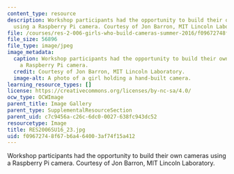 ```yaml
---
content_type: resource
description: Workshop participants had the opportunity to build their own cameras
  using a Raspberry Pi camera. Courtesy of Jon Barron, MIT Lincoln Laboratory.
file: /courses/res-2-006-girls-who-build-cameras-summer-2016/f09672748f67b6a464003af74f15a412_RES2006SU16_23.jpg
file_size: 56896
file_type: image/jpeg
image_metadata:
  caption: Workshop participants had the opportunity to build their own cameras using
    a Raspberry Pi camera.
  credit: Courtesy of Jon Barron, MIT Lincoln Laboratory.
  image-alt: A photo of a girl holding a hand-built camera.
learning_resource_types: []
license: https://creativecommons.org/licenses/by-nc-sa/4.0/
ocw_type: OCWImage
parent_title: Image Gallery
parent_type: SupplementalResourceSection
parent_uid: c7c9456a-c26c-6dc0-0027-638fc943dc52
resourcetype: Image
title: RES2006SU16_23.jpg
uid: f0967274-8f67-b6a4-6400-3af74f15a412
---
```

Workshop participants had the opportunity to build their own cameras using a Raspberry Pi camera. Courtesy of Jon Barron, MIT Lincoln Laboratory.